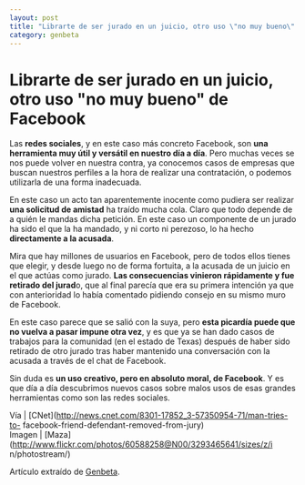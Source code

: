 ```yaml
---
layout: post
title: "Librarte de ser jurado en un juicio, otro uso \"no muy bueno\" de Facebook"
category: genbeta
---
```


# Librarte de ser jurado en un juicio, otro uso "no muy bueno" de Facebook


Las **redes sociales**, y en este caso más concreto Facebook, son **una
herramienta muy útil y versátil en nuestro día a día**. Pero muchas veces se
nos puede volver en nuestra contra, ya conocemos casos de empresas que buscan
nuestros perfiles a la hora de realizar una contratación, o podemos utilizarla
de una forma inadecuada.

En este caso un acto tan aparentemente inocente como pudiera ser realizar
**una solicitud de amistad** ha traído mucha cola. Claro que todo depende de a
quién le mandas dicha petición. En este caso un componente de un jurado ha
sido el que la ha mandado, y ni corto ni perezoso, lo ha hecho **directamente
a la acusada**.  
  
Mira que hay millones de usuarios en Facebook, pero de todos ellos tienes que
elegir, y desde luego no de forma fortuita, a la acusada de un juicio en el
que actúas como jurado. **Las consecuencias vinieron rápidamente y fue
retirado del jurad**o, que al final parecía que era su primera intención ya
que con anterioridad lo había comentado pidiendo consejo en su mismo muro de
Facebook.

En este caso parece que se salió con la suya, pero **esta picardía puede que
no vuelva a pasar impune otra vez**, y es que ya se han dado casos de trabajos
para la comunidad (en el estado de Texas) después de haber sido retirado de
otro jurado tras haber mantenido una conversación con la acusada a través de
el chat de Facebook.

Sin duda es **un uso creativo, pero en absoluto moral, de Facebook**. Y es que
día a día descubrimos nuevos casos sobre malos usos de esas grandes
herramientas como son las redes sociales.

Vía | [CNet](http://news.cnet.com/8301-17852_3-57350954-71/man-tries-to-
facebook-friend-defendant-removed-from-jury)  
Imagen | [Maza](http://www.flickr.com/photos/60588258@N00/3293465641/sizes/z/i
n/photostream/)

Artículo extraído de [Genbeta](http://www.genbeta.com).